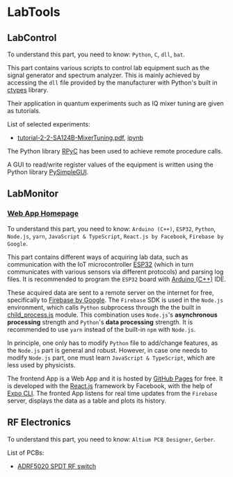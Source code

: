 
# LabTools

## LabControl

To understand this part, you need to know: `Python`, `C`, `dll`, `bat`.

This part contains various scripts to control lab equipment such as the signal generator and spectrum analyzer. This is mainly achieved by accessing the `dll` file provided by the manufacturer with Python's built in [ctypes](https://docs.python.org/3/library/ctypes.html) library.

Their application in quantum experiments such as IQ mixer tuning are given as tutorials. 

List of selected experiments:

- [tutorial-2-2-SA124B-MixerTuning.pdf](./LabControl/tutorial-2-2-SA124B-MixerTuning/tutorial-2-2-SA124B-MixerTuning.pdf), [ipynb](./LabControl/tutorial-2-2-SA124B-MixerTuning/tutorial-2-2-SA124B-MixerTuning.ipynb)

The Python library [RPyC](https://rpyc.readthedocs.io/en/latest/) has been used to achieve remote procedure calls.

A GUI to read/write register values of the equipment is written using the Python library [PySimpleGUI](https://pysimplegui.readthedocs.io/en/latest/).

## LabMonitor

### [Web App Homepage](https://tesla-cat.github.io/LabTools)

To understand this part, you need to know: `Arduino (C++)`, `ESP32`, `Python`, `Node.js`, `yarn`, `JavaScript & TypeScript`, `React.js by Facebook`, `Firebase by Google`.

This part contains different ways of acquiring lab data, such as communication with the IoT microcontroller [ESP32](https://www.espressif.com/en/products/socs/esp32) (which in turn communicates with various sensors via different protocols) and parsing log files. It is recommended to program the `ESP32` board with [Arduino (C++)](https://www.arduino.cc/reference/en/) IDE.

These acquired data are sent to a remote server on the internet for free, specifically to [Firebase by Google](https://firebase.google.com/docs/web/setup). The `Firebase` SDK is used in the `Node.js` environment, which calls `Python` subprocess through the the built in [child_process.js](https://nodejs.org/api/child_process.html#child_process_child_process) module. This combination uses `Node.js`'s **asynchronous processing** strength and `Python`'s **data processing** strength. It is recommended to use `yarn` instead of the built-in `npm` with `Node.js`.

In principle, one only has to modify `Python` file to add/change features, as the `Node.js` part is general and robust. However, in case one needs to modify `Node.js` part, one must learn `JavaScript & TypeScript`, which are less used by physicists.

The frontend App is a Web App and it is hosted by [GitHub Pages](https://pages.github.com/) for free. It is developed with the [React.js](https://reactjs.org/docs/getting-started.html) framework by Facebook, with the help of [Expo CLI](https://docs.expo.io/versions/latest/). The fronted App listens for real time updates from the `Firebase` server, displays the data as a table and plots its history.

## RF Electronics

To understand this part, you need to know: `Altium PCB Designer`, `Gerber`.

List of PCBs:

- [ADRF5020 SPDT RF switch](./RF-Electronics/ADRF5020/ADRF5020-Gerbers.zip)

